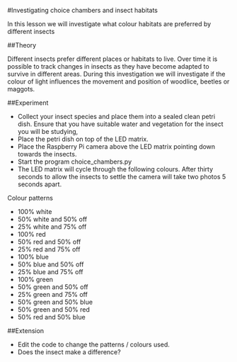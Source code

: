 #Investigating choice chambers and insect habitats

In this lesson we will investigate what colour habitats are preferred by different insects

##Theory 

Different insects prefer different places or habitats to live.  Over time it is possible to track changes in insects as they have become adapted to survive in different areas.
During this investigation we will investigate if the colour of light influences the movement and position of woodlice, beetles or maggots.

##Experiment  

- Collect your insect species and place them into a sealed clean petri dish.  Ensure that you have suitable water and vegetation for the insect you will be studying,
- Place the petri dish on top of the LED matrix.  
- Place the Raspberry Pi camera above the LED matrix pointing down towards the insects.
- Start the program choice_chambers.py
- The LED matrix will cycle through the following colours.  After thirty seconds to allow the insects to settle the camera will take two photos 5 seconds apart.

Colour patterns

- 100% white
- 50% white and 50% off
- 25% white and 75% off
- 100% red
- 50% red and 50% off
- 25% red and 75% off
- 100% blue
- 50% blue and 50% off
- 25% blue and 75% off
- 100% green
- 50% green and 50% off
- 25% green and 75% off
- 50% green and 50% blue
- 50% green and 50% red
- 50% red and 50% blue

##Extension

- Edit the code to change the patterns / colours used.
- Does the insect make a difference?
